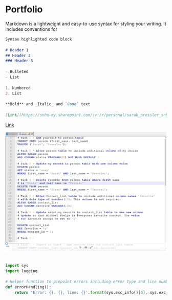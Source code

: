 # Portfolio

Markdown is a lightweight and easy-to-use syntax for styling your writing. It includes conventions for

```markdown
Syntax highlighted code block

# Header 1
## Header 2
### Header 3

- Bulleted
- List

1. Numbered
2. List

**Bold** and _Italic_ and `Code` text

[Link](https://snhu-my.sharepoint.com/:v:/r/personal/sarah_pressler_snhu_edu/Documents/codeReview.mp4?csf=1&web=1&e=LXYDX8) and ![Image](src)
```
[Link](https://snhu-my.sharepoint.com/:v:/r/personal/sarah_pressler_snhu_edu/Documents/codeReview.mp4?csf=1&web=1&e=LXYDX8)

[![Image](/assets/codeReview.png)](https://snhu-my.sharepoint.com/:v:/r/personal/sarah_pressler_snhu_edu/Documents/codeReview.mp4?csf=1&web=1&e=LXYDX8)

```python

import sys
import logging

# Helper function to pinpoint errors including error type and line number
def errorHandling():
    return 'Error: {}. {}, line: {}'.format(sys.exc_info()[0], sys.exc_info()[1], sys.exc_info()[2].tb_lineno)

```
